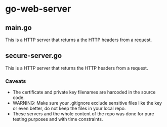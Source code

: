 # go-web-server


## main.go

This is a HTTP server that returns a the HTTP headers from a request.

## secure-server.go

This is a HTTP server that returns the HTTP headers from a request.

### Caveats

- The certificate and private key filenames are harcoded in the source code.
- WARNING: Make sure your .gitignore exclude sensitive files like the key or even better, do not keep the files in your local repo.
- These servers and the whole content of the repo was done for pure testing purposes and with time constraints.